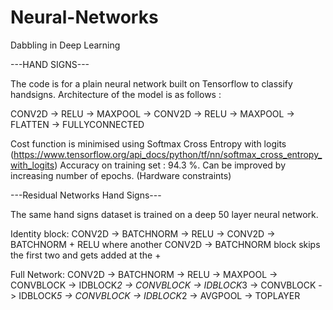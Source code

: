 # Neural-Networks
Dabbling in Deep Learning 

---HAND SIGNS---

The code is for a plain neural network built on Tensorflow to classify handsigns. 
Architecture of the model is as follows : 

CONV2D -> RELU -> MAXPOOL -> CONV2D -> RELU -> MAXPOOL -> FLATTEN -> FULLYCONNECTED

Cost function is minimised using Softmax Cross Entropy with logits (https://www.tensorflow.org/api_docs/python/tf/nn/softmax_cross_entropy_with_logits)
Accuracy on training set : 94.3 %. Can be improved by increasing number of epochs. (Hardware constraints) 

---Residual Networks Hand Signs---

The same hand signs dataset is trained on a deep 50 layer neural network. 

Identity block: CONV2D -> BATCHNORM -> RELU -> CONV2D -> BATCHNORM + RELU where another CONV2D -> BATCHNORM block skips the first two and gets added at the + 

Full Network: CONV2D -> BATCHNORM -> RELU -> MAXPOOL -> CONVBLOCK -> IDBLOCK*2 -> CONVBLOCK -> IDBLOCK*3
    -> CONVBLOCK -> IDBLOCK*5 -> CONVBLOCK -> IDBLOCK*2 -> AVGPOOL -> TOPLAYER
    
  

